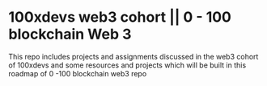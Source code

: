# 100xdevs web3 cohort || 0 - 100 blockchain Web 3 

This repo includes projects and assignments discussed in the web3 cohort of 100xdevs and some resources and projects which will be built in this roadmap of 0 -100 blockchain web3 repo